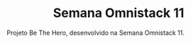 <h1 align="center">Semana Omnistack 11</h1>

Projeto Be The Hero, desenvolvido na Semana Omnistack 11.  
